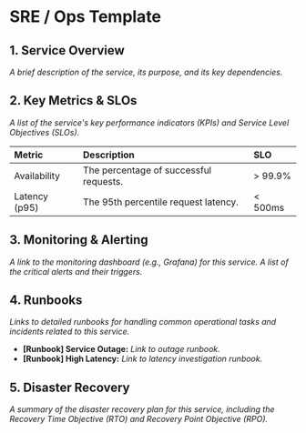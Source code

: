 # SRE / Ops Template

## 1. Service Overview

_A brief description of the service, its purpose, and its key dependencies._

## 2. Key Metrics & SLOs

_A list of the service's key performance indicators (KPIs) and Service Level Objectives (SLOs)._

| Metric | Description | SLO |
| :--- | :--- | :--- |
| Availability | The percentage of successful requests. | > 99.9% |
| Latency (p95) | The 95th percentile request latency. | < 500ms |

## 3. Monitoring & Alerting

_A link to the monitoring dashboard (e.g., Grafana) for this service. A list of the critical alerts and their triggers._

## 4. Runbooks

_Links to detailed runbooks for handling common operational tasks and incidents related to this service._

*   **[Runbook] Service Outage:** _Link to outage runbook._
*   **[Runbook] High Latency:** _Link to latency investigation runbook._

## 5. Disaster Recovery

_A summary of the disaster recovery plan for this service, including the Recovery Time Objective (RTO) and Recovery Point Objective (RPO)._

